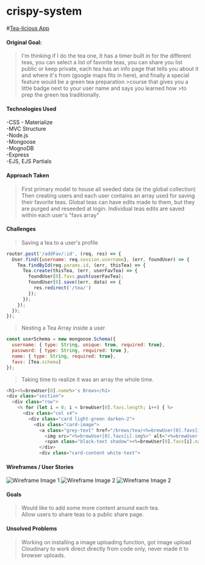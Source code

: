 # crispy-system

<!-- link to hosted app -->
#[Tea-licious App](https://tea-licious.herokuapp.com/)

#### Original Goal:
>I'm thinking if I do the tea one, It has a timer built in for the different teas, you can select a list of favorite teas, you can share you list public or keep private, each tea has an info page that tells you about it and where it's from (google maps fits in here), and finally a special feature would be a green tea preparation >course that gives you a little badge next to your user name and says you learned how >to prep the green tea traditionally.

#### Technologies Used

  -CSS - Materialize  
  -MVC Structure  
  -Node.js  
  -Mongoose  
  -MognoDB  
  -Express  
  -EJS, EJS Partials  


#### Approach Taken
>First primary model to house all seeded data (ie the global collection)
Then creating users and each user contains an array used for saving their favorite teas.
Global teas can have edits made to them, but they are purged and reseeded at login.
Individual teas edits are saved within each user's "favs array"

#### Challenges

>Saving a tea to a user's profile
```javascript
router.post('/addFav/:id', (req, res) => {
  User.find({username: req.session.username}, (err, foundUser) => {
    Tea.findById(req.params.id, (err, thisTea) => {
      Tea.create(thisTea, (err, userFavTea) => {
        foundUser[0].favs.push(userFavTea);
        foundUser[0].save((err, data) => {
          res.redirect('/tea/')
        });
      });
    });
  });
});
```

>Nesting a Tea Array inside a user
```javascript
const userSchema = new mongoose.Schema({
  username: { type: String, unique: true, required: true},
  password: { type: String, required: true },
  name: { type: String, required: true},
  favs: [Tea.schema]
});
```
>Taking time to realize it was an array the whole time.
```javascript
<h1><%=brewUser[0].name%>'s Brews</h1>
<div class="section">
  <div class="row">
    <% for (let i = 0; i < brewUser[0].favs.length; i++) { %>
      <div class="col s4">
        <div class="card light-green darken-2">
          <div class="card-image">
            <a class="grey-text" href="/brews/tea/<%=brewUser[0].favs[i].id%>">
              <img src="<%=brewUser[0].favs[i].img%>" alt="<%=brewUser[0].favs[i].name%>">
              <span class="black-text shadow"><%=brewUser[0].favs[i].name%></span></a>
            </div>
            <div class="card-content white-text">
```

#### Wireframes /  User Stories
![Wireframe Image 1](https://res.cloudinary.com/hvqyfnzvb/image/upload/c_scale,w_500/v1573455686/20191109_223642_xvnk7y.jpg "Wireframe Image 1")
![Wireframe Image 2](https://res.cloudinary.com/hvqyfnzvb/image/upload/c_scale,w_500/v1573455685/20191109_223632_vldbxn.jpg "Wireframe Image 2")
![Wireframe Image 2](https://res.cloudinary.com/hvqyfnzvb/image/upload/c_scale,w_500/v1573455686/20191109_223619_qnvjfz.jpg "Wireframe Image 3")
<!-- pull and edit images to put here -->



#### Goals
> Would like to add some more content around each tea.  
  Allow users to share teas to a public share page.
<!-- put some goals or hopes for more to do to this app -->


#### Unsolved Problems
>Working on installing a image uploading function, got image upload Cloudinary to work direct directly from code only, never made it to browser uploads.
